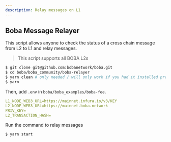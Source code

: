 ```yaml
---
description: Relay messages on L1
---
```


## Boba Message Relayer

This script allows anyone to check the status of a cross chain message from L2 to L1 and relay messages.

> This script supports all BOBA L2s

  ```bash
  $ git clone git@github.com:bobanetwork/boba.git
  $ cd boba/boba_community/boba-relayer
  $ yarn clean # only needed / will only work if you had it installed previously
  $ yarn
  ```

  Then, add `.env` in `boba/boba_examples/boba-fee`.

  ```yaml
L1_NODE_WEB3_URL=https://mainnet.infura.io/v3/KEY
L2_NODE_WEB3_URL=https://mainnet.boba.network
PRIV_KEY=
L2_TRANSACTION_HASH=
  ```

  Run the command to relay messages

  ```bash
  $ yarn start
  ```

